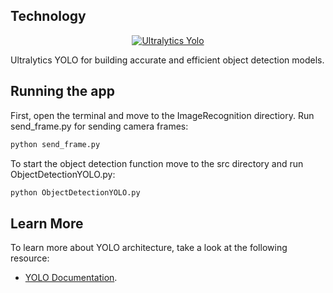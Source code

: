## Technology
<p align="center">
  <a href="https://www.ultralytics.com" target="blank"><img src="https://assets-global.website-files.com/646dd1f1a3703e451ba81ecc/64777c3e071ec953437e6950_logo.svg"  alt="Ultralytics Yolo" /></a>
</p>

Ultralytics YOLO for building accurate and efficient object detection models.

## Running the app
First, open the terminal and move to the ImageRecognition directiory.
Run send_frame.py for sending camera frames:

```bash
python send_frame.py
```

To start the object detection function move to the src directory and run ObjectDetectionYOLO.py:

```bash
python ObjectDetectionYOLO.py
```

## Learn More
To learn more about YOLO architecture, take a look at the following resource:
- [YOLO Documentation](https://docs.ultralytics.com).
